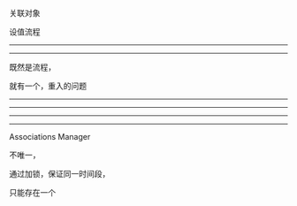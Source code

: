 关联对象

设值流程



<hr>


<hr>




既然是流程，


就有一个，重入的问题


<hr>


<hr>

<hr>


<hr>


Associations Manager



不唯一，


通过加锁，保证同一时间段，

只能存在一个






